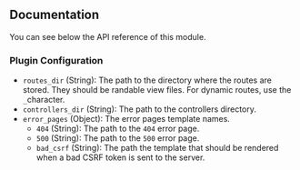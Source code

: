 ## Documentation

You can see below the API reference of this module.

### Plugin Configuration

 - `routes_dir` (String): The path to the directory where the routes are stored. They should be randable view files. For dynamic routes, use the `_`character.
 - `controllers_dir` (String): The path to the controllers directory.
 - `error_pages` (Object): The error pages template names.
     - `404` (String): The path to the `404` error page.
     - `500` (String): The path to the `500` error page.
     - `bad_csrf` (String): The path the template that should be rendered when a bad CSRF token is sent to the server.

